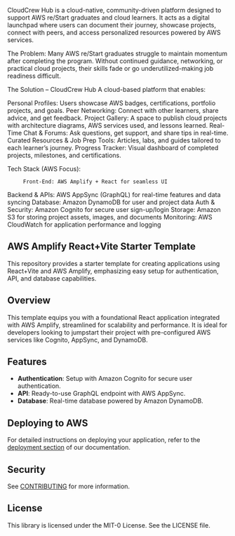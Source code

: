 CloudCrew Hub is a cloud-native, community-driven platform designed to support AWS re/Start graduates and cloud learners. It acts as a digital launchpad where users can document their journey, showcase projects, connect with peers, and access personalized resources powered by AWS services.

The Problem:
Many AWS re/Start graduates struggle to maintain momentum after completing the program. Without continued guidance, networking, or practical cloud projects, their skills fade or go underutilized-making job readiness difficult.

The Solution – CloudCrew Hub
A cloud-based platform that enables:

Personal Profiles: Users showcase AWS badges, certifications, portfolio projects, and goals.
Peer Networking: Connect with other learners, share advice, and get feedback.
Project Gallery: A space to publish cloud projects with architecture diagrams, AWS services used, and lessons learned.
Real-Time Chat & Forums: Ask questions, get support, and share tips in real-time.
Curated Resources & Job Prep Tools: Articles, labs, and guides tailored to each learner’s journey.
Progress Tracker: Visual dashboard of completed projects, milestones, and certifications.


Tech Stack (AWS Focus):
         
         Front-End: AWS Amplify + React for seamless UI
Backend & APIs: AWS AppSync (GraphQL) for real-time features and data syncing
Database: Amazon DynamoDB for user and project data
Auth & Security: Amazon Cognito for secure user sign-up/login
Storage: Amazon S3 for storing project assets, images, and documents
Monitoring: AWS CloudWatch for application performance and logging


## AWS Amplify React+Vite Starter Template

This repository provides a starter template for creating applications using React+Vite and AWS Amplify, emphasizing easy setup for authentication, API, and database capabilities.

## Overview

This template equips you with a foundational React application integrated with AWS Amplify, streamlined for scalability and performance. It is ideal for developers looking to jumpstart their project with pre-configured AWS services like Cognito, AppSync, and DynamoDB.

## Features

- **Authentication**: Setup with Amazon Cognito for secure user authentication.
- **API**: Ready-to-use GraphQL endpoint with AWS AppSync.
- **Database**: Real-time database powered by Amazon DynamoDB.

## Deploying to AWS

For detailed instructions on deploying your application, refer to the [deployment section](https://docs.amplify.aws/react/start/quickstart/#deploy-a-fullstack-app-to-aws) of our documentation.

## Security

See [CONTRIBUTING](CONTRIBUTING.md#security-issue-notifications) for more information.

## License

This library is licensed under the MIT-0 License. See the LICENSE file.

